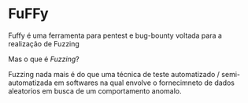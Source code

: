 ﻿# FuFFy
Fuffy é uma ferramenta para pentest e bug-bounty voltada para a realização de Fuzzing

Mas o que é *Fuzzing*?

Fuzzing nada mais é do que uma técnica de teste automatizado / semi-automatizada em softwares na qual envolve o fornecimneto de dados aleatorios em busca de um comportamento anomalo.
